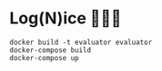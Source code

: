 # Log(N)ice 🚀🚀🚀

```
docker build -t evaluator evaluator
docker-compose build
docker-compose up
```
